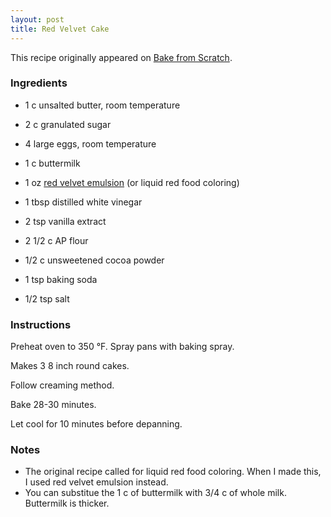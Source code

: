 ```yaml
---
layout: post
title: Red Velvet Cake
---
```


This recipe originally appeared on [Bake from Scratch](https://www.bakefromscratch.com/red-velvet-cake-2/).

### Ingredients

-   1 c unsalted butter, room temperature
-   2 c granulated sugar

-   4 large eggs, room temperature
-   1 c buttermilk
-   1 oz [red velvet emulsion](https://smile.amazon.com/dp/B006GRKQ0K/) (or liquid red food coloring)
-   1 tbsp distilled white vinegar
-   2 tsp vanilla extract

-   2 1/2 c AP flour
-   1/2 c unsweetened cocoa powder
-   1 tsp baking soda
-   1/2 tsp salt

### Instructions

Preheat oven to 350 °F. Spray pans with baking spray.

Makes 3 8 inch round cakes.

Follow creaming method.

Bake 28-30 minutes.

Let cool for 10 minutes before depanning.

### Notes

-   The original recipe called for liquid red food coloring. When I made this, I used red velvet emulsion instead.
-   You can substitue the 1 c of buttermilk with 3/4 c of whole milk. Buttermilk is thicker.

